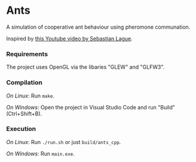 # Ants

A simulation of cooperative ant behaviour using pheromone communation.

Inspired by [this Youtube video by Sebastian Lague](https://www.youtube.com/watch?v=X-iSQQgOd1A).

### Requirements

The project uses OpenGL via the libaries "GLEW" and "GLFW3".

### Compilation

*On Linux*: Run `make`.

*On Windows*: Open the project in Visual Studio Code and run "Build" (Ctrl+Shift+B).


### Execution

*On Linux*: Run `./run.sh` or just `build/ants_cpp`.

*On Windows*: Run `main.exe`.
